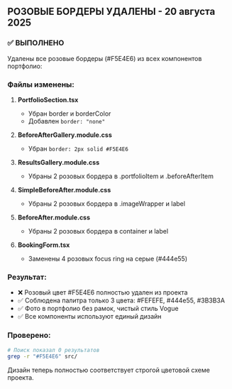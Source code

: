 ## РОЗОВЫЕ БОРДЕРЫ УДАЛЕНЫ - 20 августа 2025

### ✅ ВЫПОЛНЕНО
Удалены все розовые бордеры (#F5E4E6) из всех компонентов портфолио:

### Файлы изменены:

1. **PortfolioSection.tsx**
   - Убран border и borderColor
   - Добавлен `border: "none"`

2. **BeforeAfterGallery.module.css**  
   - Убран `border: 2px solid #F5E4E6`

3. **ResultsGallery.module.css**
   - Убраны 2 розовых бордера в .portfolioItem и .beforeAfterItem

4. **SimpleBeforeAfter.module.css**
   - Убраны 2 розовых бордера в .imageWrapper и label

5. **BeforeAfter.module.css**
   - Убраны 2 розовых бордера в container и label

6. **BookingForm.tsx**
   - Заменены 4 розовых focus ring на серые (#444e55)

### Результат:
- ❌ Розовый цвет #F5E4E6 полностью удален из проекта
- ✅ Соблюдена палитра только 3 цвета: #FEFEFE, #444e55, #3B3B3A
- ✅ Фото в портфолио без рамок, чистый стиль Vogue
- ✅ Все компоненты используют единый дизайн

### Проверено:
```bash
# Поиск показал 0 результатов
grep -r "#F5E4E6" src/
```

Дизайн теперь полностью соответствует строгой цветовой схеме проекта.
